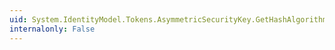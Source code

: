 ```yaml
---
uid: System.IdentityModel.Tokens.AsymmetricSecurityKey.GetHashAlgorithmForSignature(System.String)
internalonly: False
---
```

